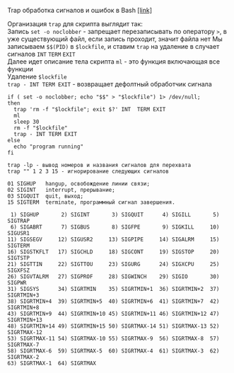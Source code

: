 Trap обработка сигналов и ошибок в Bash [[link]](https://laurvas.ru/bash-trap/)  

Организация `trap` для скрипта выглядит так:  
Запись `set -o noclobber`  - запрещает перезаписывать по оператору `>`, в уже существующий файл, если запись проходит, значит файла нет 
Мы записываем `$$(PID)` в `$lockfile`, и ставим `trap` на удаление в случает сигналов `INT` `TERM` `EXIT`  
Далее идет описание тела скрипта `ml` - это функция включающая все функции  
Удаление `$lockfile`  
`trap - INT TERM EXIT` - возвращает дефолтный обработчик сигнала
``` 
if ( set -o noclobber; echo "$$" > "$lockfile") 1> /dev/null; 
then                                                
  trap 'rm -f "$lockfile"; exit $?' INT  TERM EXIT  
  ml                                                
  sleep 30                                          
  rm -f "$lockfile"                                 
  trap - INT TERM EXIT                              
else                                                
  echo "program running"                            
fi 
```

```
trap -lp - вывод номеров и названия сигналов для перехвата
trap "" 1 2 3 15 - игнорирование следующих сигналов

01 SIGHUP   hangup, освобождение линии связи;
02 SIGINT   interrupt, прерывание;
03 SIGQUIT  quit, выход;
15 SIGTERM  terminate, программный сигнал завершения.
```

```
 1) SIGHUP       2) SIGINT       3) SIGQUIT      4) SIGILL       5) SIGTRAP
 6) SIGABRT      7) SIGBUS       8) SIGFPE       9) SIGKILL     10) SIGUSR1
11) SIGSEGV     12) SIGUSR2     13) SIGPIPE     14) SIGALRM     15) SIGTERM
16) SIGSTKFLT   17) SIGCHLD     18) SIGCONT     19) SIGSTOP     20) SIGTSTP
21) SIGTTIN     22) SIGTTOU     23) SIGURG      24) SIGXCPU     25) SIGXFSZ
26) SIGVTALRM   27) SIGPROF     28) SIGWINCH    29) SIGIO       30) SIGPWR
31) SIGSYS      34) SIGRTMIN    35) SIGRTMIN+1  36) SIGRTMIN+2  37) SIGRTMIN+3
38) SIGRTMIN+4  39) SIGRTMIN+5  40) SIGRTMIN+6  41) SIGRTMIN+7  42) SIGRTMIN+8
43) SIGRTMIN+9  44) SIGRTMIN+10 45) SIGRTMIN+11 46) SIGRTMIN+12 47) SIGRTMIN+13
48) SIGRTMIN+14 49) SIGRTMIN+15 50) SIGRTMAX-14 51) SIGRTMAX-13 52) SIGRTMAX-12
53) SIGRTMAX-11 54) SIGRTMAX-10 55) SIGRTMAX-9  56) SIGRTMAX-8  57) SIGRTMAX-7
58) SIGRTMAX-6  59) SIGRTMAX-5  60) SIGRTMAX-4  61) SIGRTMAX-3  62) SIGRTMAX-2
63) SIGRTMAX-1  64) SIGRTMAX
```
